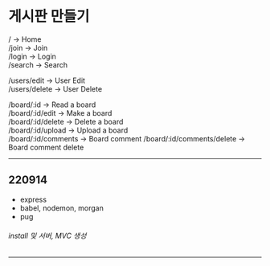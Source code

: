 # 게시판 만들기 

/ -> Home  
/join -> Join  
/login -> Login  
/search -> Search  

/users/edit -> User Edit  
/users/delete -> User Delete  

/board/:id -> Read a board  
/board/:id/edit -> Make a board  
/board/:id/delete -> Delete a board  
/board/:id/upload -> Upload a board  
/board/:id/comments -> Board comment
/board/:id/comments/delete -> Board comment delete  
***
## 220914
- express 
- babel, nodemon, morgan
- pug
###### install 및 서버, MVC 생성
***